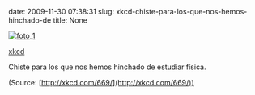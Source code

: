 date: 2009-11-30 07:38:31
slug: xkcd-chiste-para-los-que-nos-hemos-hinchado-de
title: None

[![foto_1][1]][1]

[xkcd ](http://xkcd.com/669/)

Chiste para los que nos hemos hinchado de estudiar física.

(Source: [http://xkcd.com/669/](http://xkcd.com/669/))

[1]: file:///Users/jjdenis/jjdenis.github.com/static/2009-11-30-xkcd-chiste-para-los-que-nos-hemos-hinchado-de_foto1.png
